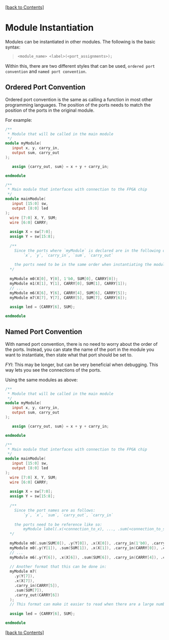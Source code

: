 [[back to Contents]](https://github.com/Amulek1416/verilog-help-sheet/blob/main/README.md)
# Module Instantiation

Modules can be instantiated in other modules. The following is the basic syntax:
>```verilog
><module_name> <label>(<port_assignments>);
>```

Within this, there are two different styles that can be used, `ordered port convention` and `named port convention`.

## Ordered Port Convention

Ordered port convention is the same as calling a function in most other programming languages. The position of the ports needs to match the position of the ports in the original module. 

For example:

```verilog
/**
 * Module that will be called in the main module
 */
module myModule(
   input x, y, carry_in,
   output sum, carry_out
);

   assign {carry_out, sum} = x + y + carry_in;

endmodule

/**
 * Main module that interfaces with connection to the FPGA chip
 */
module mainModule(
   input [15:0] sw,
   output [8:0] led
);
  wire [7:0] X, Y, SUM;
  wire [6:0] CARRY;
  
  assign X = sw[7:0];
  assign Y = sw[15:8];
  
  /** 
    Since the ports where `myModule` is declared are in the following order;
        `x`, `y`, `carry_in`, `sum`, `carry_out`
        
    the ports need to be in the same order when instantiating the module
  */ 
  
  myModule m0(X[0], Y[0], 1'b0, SUM[0], CARRY[0]);
  myModule m1(X[1], Y[1], CARRY[0], SUM[1], CARRY[1]);
  // ...
  myModule m6(X[6], Y[6], CARRY[4], SUM[6], CARRY[5]);
  myModule m7(X[7], Y[7], CARRY[5], SUM[7], CARRY[6]);
  
  assign led = {CARRY[6], SUM};

endmodule
```

## Named Port Convention

With named port convention, there is no need to worry about the order of the ports. Instead, you can state the name of the port in the module you want to instantiate, then state what that port should be set to.

*FYI*: This may be longer, but can be very beneficial when debugging. This way lets you see the connections of the ports.

Using the same modules as above:

```verilog
/**
 * Module that will be called in the main module
 */
module myModule(
   input x, y, carry_in,
   output sum, carry_out
);

   assign {carry_out, sum} = x + y + carry_in;

endmodule

/**
 * Main module that interfaces with connection to the FPGA chip
 */
module mainModule(
   input [15:0] sw,
   output [8:0] led
);
  wire [7:0] X, Y, SUM;
  wire [6:0] CARRY;
  
  assign X = sw[7:0];
  assign Y = sw[15:8];
  
  /** 
    Since the port names are as follows: 
        `y`, `x`, `sum`, `carry_out`, `carry_in`
        
    the ports need to be reference like so:
        myModule label(.x(<connection_to_x), ..., .sum(<connection_to_sum>));
  */ 
  
  myModule m0(.sum(SUM[0]), .y(Y[0]), .x(X[0]), .carry_in(1'b0), .carry_out(CARRY[0]));
  myModule m0(.y(Y[1]), .sum(SUM[1]), .x(X[1]), .carry_in(CARRY[0]), .carry_out(CARRY[1]));
  // ...
  myModule m6(.y(Y[6]), .x(X[6]), .sum(SUM[6]), .carry_in(CARRY[4]), .carry_out(CARRY[5]));
  
  // Another format that this can be done in:
  myModule m7(
    .y(Y[7]),  
    .x(X[7]), 
    .carry_in(CARRY[5]), 
    .sum(SUM[7]),
    .carry_out(CARRY[6])
  );
  // This format can make it easier to read when there are a large number of ports
  
  assign led = {CARRY[6], SUM};

endmodule
```
[[back to Contents]](https://github.com/Amulek1416/verilog-help-sheet/blob/main/README.md)
